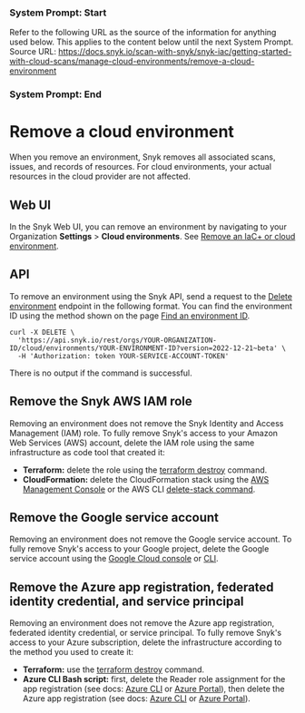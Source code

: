 ### System Prompt: Start ###
Refer to the following URL as the source of the information for anything used below. This applies to the content below until the next System Prompt.
Source URL: https://docs.snyk.io/scan-with-snyk/snyk-iac/getting-started-with-cloud-scans/manage-cloud-environments/remove-a-cloud-environment
### System Prompt: End ###

# Remove a cloud environment

When you remove an environment, Snyk removes all associated scans, issues, and records of resources. For cloud environments, your actual resources in the cloud provider are not affected.

## Web UI

In the Snyk Web UI, you can remove an environment by navigating to your Organization **Settings** > **Cloud environments**. See [Remove an IaC+ or cloud environment](view-add-and-remove-environments.md#remove-a-cloud-environment).

## API

To remove an environment using the Snyk API, send a request to the [Delete environment](https://apidocs.snyk.io/#delete-/orgs/-org_id-/cloud/environments/-environment_id-) endpoint in the following format. You can find the environment ID using the method shown on the page [Find an environment ID](find-an-environment-id.md).

```
curl -X DELETE \
  'https://api.snyk.io/rest/orgs/YOUR-ORGANIZATION-ID/cloud/environments/YOUR-ENVIRONMENT-ID?version=2022-12-21~beta' \
  -H 'Authorization: token YOUR-SERVICE-ACCOUNT-TOKEN'
```

There is no output if the command is successful.

## Remove the Snyk AWS IAM role

Removing an environment does not remove the Snyk Identity and Access Management (IAM) role. To fully remove Snyk's access to your Amazon Web Services (AWS) account, delete the IAM role using the same infrastructure as code tool that created it:

* **Terraform:** delete the role using the [terraform destroy](https://www.terraform.io/cli/commands/destroy) command.
* **CloudFormation:** delete the CloudFormation stack using the [AWS Management Console](https://docs.aws.amazon.com/AWSCloudFormation/latest/UserGuide/cfn-console-delete-stack.html) or the AWS CLI [delete-stack command](https://awscli.amazonaws.com/v2/documentation/api/latest/reference/cloudformation/delete-stack.html).

## Remove the Google service account

Removing an environment does not remove the Google service account. To fully remove Snyk's access to your Google project, delete the Google service account using the [Google Cloud console](https://cloud.google.com/iam/docs/creating-managing-service-accounts#iam-service-accounts-delete-console) or [CLI](https://cloud.google.com/iam/docs/creating-managing-service-accounts#iam-service-accounts-delete-gcloud).

## Remove the Azure app registration, federated identity credential, and service principal

Removing an environment does not remove the Azure app registration, federated identity credential, or service principal. To fully remove Snyk's access to your Azure subscription, delete the infrastructure according to the method you used to create it:

* **Terraform:** use the [terraform destroy](https://www.terraform.io/cli/commands/destroy) command.
* **Azure CLI Bash script:** first, delete the Reader role assignment for the app registration (see docs: [Azure CLI](https://learn.microsoft.com/en-us/azure/role-based-access-control/role-assignments-remove#azure-cli) or [Azure Portal](https://learn.microsoft.com/en-us/azure/role-based-access-control/role-assignments-remove#azure-portal)), then delete the Azure app registration (see docs: [Azure CLI](https://learn.microsoft.com/en-us/cli/azure/ad/app?view=azure-cli-latest#az-ad-app-delete) or [Azure Portal](https://learn.microsoft.com/en-us/azure/active-directory/develop/howto-remove-app#remove-an-application-authored-by-you-or-your-organization)).
